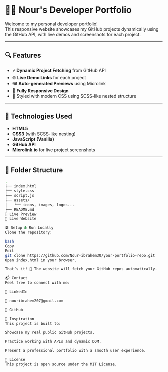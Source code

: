 # 🧑‍💻 Nour's Developer Portfolio

Welcome to my personal developer portfolio!  
This responsive website showcases my GitHub projects dynamically using the GitHub API, with live demos and screenshots for each project.

---

## 🔍 Features

- ⚡ **Dynamic Project Fetching** from GitHub API  
- 🌐 **Live Demo Links** for each project  
- 🖼️ **Auto-generated Previews** using Microlink  
- 🎯 **Fully Responsive Design**  
- 🎨 Styled with modern CSS using SCSS-like nested structure

---

## 🚀 Technologies Used

- **HTML5**  
- **CSS3** (with SCSS-like nesting)  
- **JavaScript (Vanilla)**  
- **GitHub API**  
- **Microlink.io** for live project screenshots

---

## 📂 Folder Structure

```bash
.
├── index.html
├── style.css
├── script.js
├── assets/
│   └── icons, images, logos...
├── README.md
📸 Live Preview
🔗 Live Website

🛠️ Setup & Run Locally
Clone the repository:

bash
Copy
Edit
git clone https://github.com/Nour-ibrahem30/your-portfolio-repo.git
Open index.html in your browser.

That’s it! 🎉 The website will fetch your GitHub repos automatically.

📬 Contact
Feel free to connect with me:

💼 LinkedIn

📧 nouribrahem207@gmail.com

🐙 GitHub

🧠 Inspiration
This project is built to:

Showcase my real public GitHub projects.

Practice working with APIs and dynamic DOM.

Present a professional portfolio with a smooth user experience.

📄 License
This project is open source under the MIT License.